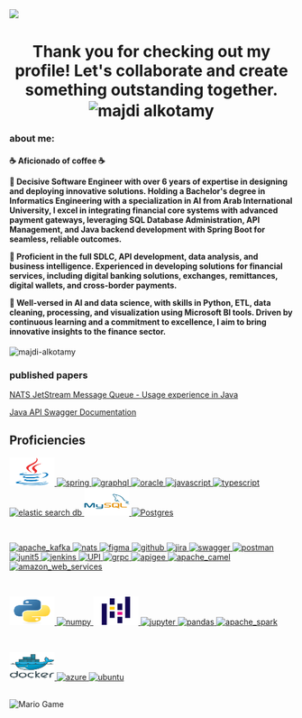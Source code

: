 <div>
  <img src="https://readme-typing-svg.herokuapp.com?size=25&center=true&vCenter=true&width=800&height=100&lines=Hello+World+%F0%9F%91%8B;مرحباً%F0%9F%91%8B">
</div>
<h1 align="center"> Thank you for checking out my profile! Let's collaborate and create something outstanding together.

<img align="center" src="https://www.vectorlogo.zone/logos/awesome-emoji/awesome-emoji-icon.svg" alt="majdi alkotamy" height="40" width="40" />
</h1>

<h3 align="left"> about me: </h3>

<h4>

☕ Aficionado of coffee ☕

📌 Decisive Software Engineer with over 6 years of expertise in designing and deploying innovative solutions. Holding a Bachelor's degree in Informatics Engineering with a specialization in AI from Arab International University, I excel in integrating financial core systems with advanced payment gateways, leveraging SQL Database Administration, API Management, and Java backend development with Spring Boot for seamless, reliable outcomes.

📌 Proficient in the full SDLC, API development, data analysis, and business intelligence. Experienced in developing solutions for financial services, including digital banking solutions, exchanges, remittances, digital wallets, and cross-border payments.

📌 Well-versed in AI and data science, with skills in Python, ETL, data cleaning, processing, and visualization using Microsoft BI tools. Driven by continuous learning and a commitment to excellence, I aim to bring innovative insights to the finance sector.

</h4>

<p align="left">
  <img src="https://komarev.com/ghpvc/?username=majdi-alkotamy&label=Profile%20views&color=0e75b6&style=flat" alt="majdi-alkotamy" />
</p>

<h3 align="left"> published papers </h3>

<a href="https://www.linkedin.com/pulse/nats-jetstream-game-changer-message-queues-majdi-alkotamy-z2wnf/?trackingId=CTAkwlvXRrKug0Xbf5lCdw%3D%3D"> NATS JetStream Message Queue - Usage experience in Java </a>

<a href="https://www.linkedin.com/posts/majdi-alkotamy_java-swagger-api-activity-7223271666825478145-ttkk?utm_source=share&utm_medium=member_desktop"> Java API Swagger Documentation </a>

<h2 align="left"> Proficiencies </h2>

<p align="left">
  <a href="https://www.oracle.com/ae/java/" target="_blank" rel="noreferrer">
    <img src="https://raw.githubusercontent.com/devicons/devicon/master/icons/java/java-original.svg" alt="java" width="80" height="50"/>
  </a>
  
  <a href="https://spring.io/" target="_blank" rel="noreferrer">
    <img src="https://www.vectorlogo.zone/logos/springio/springio-ar21.svg" alt="spring" width="90" height="50"/>
  </a>
  
  <a href="https://graphql.org/" target="_blank" rel="noreferrer">
    <img src="https://www.vectorlogo.zone/logos/graphql/graphql-ar21.svg" alt="graphql" width="90" height="50"/>
  </a>
  
  <a href="https://www.oracle.com/ae/" target="_blank" rel="noreferrer">
    <img src="https://www.vectorlogo.zone/logos/oracle/oracle-ar21.svg" alt="oracle" width="80" height="50"/>
  </a> 
    
  <a href="https://developer.mozilla.org/en-US/docs/Web/JavaScript" target="_blank" rel="noreferrer">
    <img src="https://www.vectorlogo.zone/logos/javascript/javascript-horizontal.svg" alt="javascript" width="90" height="40"/>
  </a> 

   <a href="https://www.typescriptlang.org/" target="_blank" rel="noreferrer">
    <img src="https://www.vectorlogo.zone/logos/typescriptlang/typescriptlang-ar21.svg" alt="typescript" width="80" height="40"/>
  </a>
  
  <a href="https://www.elastic.co/" target="_blank" rel="noreferrer">
    <img src="https://www.vectorlogo.zone/logos/elastic/elastic-ar21.svg" alt="elastic search db" width="90" height="50"/>
  </a>
  
  <a href="https://www.mysql.com/" target="_blank" rel="noreferrer">
    <img src="https://raw.githubusercontent.com/devicons/devicon/master/icons/mysql/mysql-original-wordmark.svg" alt="mysql" width="80" height="50"/>
  </a>

  <a href="https://www.enterprisedb.com/" target="_blank" rel="noreferrer">
    <img src="https://www.vectorlogo.zone/logos/postgresql/postgresql-vertical.svg" alt="Postgres" width="70" height="50"/>
  </a>
</p>

</br>
<p align="left">


  <a href="https://kafka.apache.org/" target="_blank" rel="noreferrer">
    <img src="https://www.vectorlogo.zone/logos/apache_kafka/apache_kafka-ar21.svg" alt="apache_kafka" width="80" height="50"/>
  </a>

  <a href="https://nats.io/" target="_blank" rel="noreferrer">
    <img src="https://www.vectorlogo.zone/logos/natsio/natsio-ar21.svg" alt="nats" width="80" height="50"/>
  </a>
  
  <a href="https://www.figma.com/" target="_blank" rel="noreferrer">
    <img src="https://www.vectorlogo.zone/logos/figma/figma-icon.svg" alt="figma" width="70" height="45"/>
  </a>

 <a href="https://github.com/" target="_blank" rel="noreferrer">
    <img src="https://www.vectorlogo.zone/logos/github/github-ar21.svg" alt="github" width="90" height="60"/>
  </a>
  
  <a href="https://www.atlassian.com/software/jira" target="_blank" rel="noreferrer">
    <img src="https://www.vectorlogo.zone/logos/atlassian_jira/atlassian_jira-ar21.svg" alt="jira" width="95" height="70"/>
  </a> 

  <a href="https://swagger.io/img/swagger_logo.svg" target="_blank" rel="noreferrer">
    <img src="https://raw.githubusercontent.com/swagger-api/swagger.io/wordpress/images/assets/SW-logo-clr.png" alt="swagger" width="115" height="50"/>
  </a> 
  
  <a href="https://www.postman.com/" target="_blank" rel="noreferrer">
    <img src="https://www.vectorlogo.zone/logos/getpostman/getpostman-icon.svg" alt="postman" width="40" height="40"/>
  </a> 
  
  <a href="https://junit.org/junit5/" target="_blank" rel="noreferrer">
    <img src="https://junit.org/junit5/assets/img/junit5-logo.png" alt="junit5" width="40" height="40"/>
  </a> 

  <a href="https://www.jenkins.io/" target="_blank" rel="noreferrer">
    <img src="https://www.vectorlogo.zone/logos/jenkins/jenkins-ar21.svg" alt="jenkins" width="80" height="60"/>
  </a> 
  
  <a href="https://www.npci.org.in/what-we-do/upi/product-overview" target="_blank" rel="noreferrer">
   <img src="https://www.vectorlogo.zone/logos/upi/upi-ar21.svg" alt="UPI" width="60" height="50"/>
  </a>

  <a href="https://grpc.io/" target="_blank" rel="noreferrer">
   <img src="https://www.vectorlogo.zone/logos/grpcio/grpcio-ar21.svg" alt="grpc" width="80" height="50"/>
  </a>

  <a href="https://cloud.google.com/apigee" target="_blank" rel="noreferrer">
   <img src="https://www.vectorlogo.zone/logos/apigee/apigee-ar21.svg" alt="apigee" width="80" height="50"/>
  </a>

  <a href="https://camel.apache.org/" target="_blank" rel="noreferrer">
   <img src="https://camel.apache.org/_/img/logo-d-a567cee6fa.svg" alt="apache_camel" width="80" height="50"/>
  </a>
  
  <a href="https://aws.amazon.com/" target="_blank" rel="noreferrer">
   <img src="https://www.vectorlogo.zone/logos/amazon_aws/amazon_aws-ar21.svg" alt="amazon_web_services" width="80" height="50"/>
  </a>
  
</p>

  </br>

<p align="left">

  <a href="https://www.python.org" target="_blank" rel="noreferrer">
    <img src="https://raw.githubusercontent.com/devicons/devicon/master/icons/python/python-original.svg" alt="python" width="80" height="50"/>
  </a>
  
  <a href="https://numpy.org/" target="_blank" rel="noreferrer">
    <img src="https://www.vectorlogo.zone/logos/numpy/numpy-ar21.svg" alt="numpy" width="80" height="50"/>
  </a>
  
  <a href="https://pandas.pydata.org/" target="_blank" rel="noreferrer">
   <img src="https://raw.githubusercontent.com/devicons/devicon/2ae2a900d2f041da66e950e4d48052658d850630/icons/pandas/pandas-original.svg" alt="pandas" width="80" height="50"/>
  </a>
  
  <a href="https://jupyter.org/" target="_blank" rel="noreferrer">
   <img src="https://www.vectorlogo.zone/logos/jupyter/jupyter-ar21.svg" alt="jupyter" width="80" height="50"/>
  </a>
  
  <a href="https://www.microsoft.com/en-us/power-platform/products/power-bi" target="_blank" rel="noreferrer">
   <img src="https://www.vectorlogo.zone/logos/microsoft_powerbi/microsoft_powerbi-ar21.svg" alt="pandas" width="90" height="65"/>
  </a>

  <a href="https://spark.apache.org/" target="_blank" rel="noreferrer">
   <img src="https://www.vectorlogo.zone/logos/apache_spark/apache_spark-ar21.svg" alt="apache_spark" width="90" height="65"/>
  </a>
  
</p>

</br>

<p align="left">
  <a href="https://www.docker.com/" target="_blank" rel="noreferrer">
    <img src="https://raw.githubusercontent.com/devicons/devicon/master/icons/docker/docker-original-wordmark.svg" alt="docker" width="80" height="50"/>
  </a>

  <a href="https://azure.microsoft.com/en-us/" target="_blank" rel="noreferrer">
   <img src="https://www.vectorlogo.zone/logos/microsoft_azure/microsoft_azure-ar21.svg" alt="azure" width="80" height="50"/>
  </a>
  
  <a href="https://ubuntu.com/" target="_blank" rel="noreferrer">
   <img src="https://www.vectorlogo.zone/logos/linux/linux-ar21.svg" alt="ubuntu" width="80" height="50"/>
  </a>
  
</p>

</br>

<img src="https://github.com/TheDudeThatCode/TheDudeThatCode/blob/master/Assets/Mario_Gameplay.gif" alt="Mario Game" width="980">
